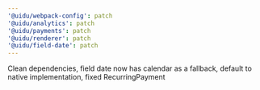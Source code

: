 ```yaml
---
'@uidu/webpack-config': patch
'@uidu/analytics': patch
'@uidu/payments': patch
'@uidu/renderer': patch
'@uidu/field-date': patch
---
```


Clean dependencies, field date now has calendar as a fallback, default to native implementation, fixed RecurringPayment
